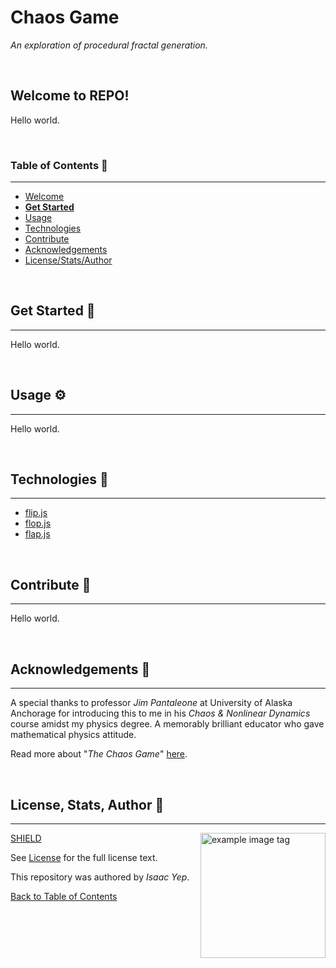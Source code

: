 # **Chaos Game**
*An exploration of procedural fractal generation.*

<br />

## **Welcome to REPO!**
Hello world.

<br />

### **Table of Contents** 📖
<hr>

  - [Welcome](#welcome-to-REPO)
  - [**Get Started**](#get-started-)
  - [Usage](#usage-)
  - [Technologies](#technologies-)
  - [Contribute](#Contribute-)
  - [Acknowledgements](#acknowledgements-)
  - [License/Stats/Author](#license-stats-author-)

<br />

## **Get Started 🚀**
<hr>

Hello world.

<br />

## **Usage ⚙**
<hr>

Hello world.

<br />

## **Technologies 🧰**
<hr>

  - [flip.js](https://google.com)
  - [flop.js](https://google.com)
  - [flap.js](https://google.com)

<br />

## **Contribute 🤝**
<hr>

Hello world.

<br />

## **Acknowledgements 💙**
<hr>

A special thanks to professor *Jim Pantaleone* at University of Alaska Anchorage for introducing this to me in his *Chaos & Nonlinear Dynamics* course amidst my physics degree. A memorably brilliant educator who gave mathematical physics attitude.

Read more about "*The Chaos Game*" [here](https://en.wikipedia.org/wiki/Chaos_game).

<br />

## **License, Stats, Author 📜**
<hr>

<img align="right" alt="example image tag" src="https://i.imgur.com/jtNwEWu.png" width="200" />

<!-- badge cluster -->

[SHIELD](https://shields.io/)

<!-- / -->
See [License](https://google.com) for the full license text.

This repository was authored by *Isaac Yep*.

[Back to Table of Contents](#table-of-contents-)